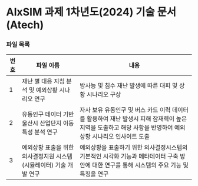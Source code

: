 # AIxSIM 과제 1차년도(2024) 기술 문서 (Atech)

### 파일 목록
번호 | 파일 이름 | 내용
--- | ------------ | -------------
1 | 재난 별 대응 지침 분석 및 예외상황 시나리오 연구 | 방사능 및 침수 재난 발생에 따른 대피 및 상황 시나리오 구상 
2 |  유동인구 데이터 기반 울산시 산업단지 이동특성 분석 연구 | 자사 보유 유동인구 및 버스 카드 이력 데이터를 활용하여 재난 발생시 피해 잠재력이 높은 지역을 도출하고 해당 사항을 반영하여 예외상황 시나리오 인사이트 도출
3 | 예외상황 표출을 위한 의사결정지원 시스템(시뮬레이터) 기술 개발 연구 | 예외상황을 표출하기 위한 의사결정시스템의 기본적인 시각화 기능과 메타데이터 구축 방안에 대한 연구를 통해 시스템의 주요 기능 및 특징을 연구

